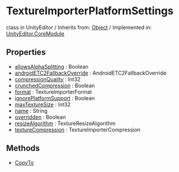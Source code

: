 # TextureImporterPlatformSettings
class in UnityEditor
 / Inherits from: <a href="https://docs.unity3d.com/6000.1/Documentation/ScriptReference/Object.html">Object</a> / Implemented in: <a href="https://docs.unity3d.com/6000.1/Documentation/ScriptReference/UnityEditor.CoreModule.html">UnityEditor.CoreModule</a>

## Properties
- <a href="https://docs.unity3d.com/6000.1/Documentation/ScriptReference/TextureImporterPlatformSettings-allowsAlphaSplitting.html">allowsAlphaSplitting</a> : Boolean
- <a href="https://docs.unity3d.com/6000.1/Documentation/ScriptReference/TextureImporterPlatformSettings-androidETC2FallbackOverride.html">androidETC2FallbackOverride</a> : AndroidETC2FallbackOverride
- <a href="https://docs.unity3d.com/6000.1/Documentation/ScriptReference/TextureImporterPlatformSettings-compressionQuality.html">compressionQuality</a> : Int32
- <a href="https://docs.unity3d.com/6000.1/Documentation/ScriptReference/TextureImporterPlatformSettings-crunchedCompression.html">crunchedCompression</a> : Boolean
- <a href="https://docs.unity3d.com/6000.1/Documentation/ScriptReference/TextureImporterPlatformSettings-format.html">format</a> : TextureImporterFormat
- <a href="https://docs.unity3d.com/6000.1/Documentation/ScriptReference/TextureImporterPlatformSettings-ignorePlatformSupport.html">ignorePlatformSupport</a> : Boolean
- <a href="https://docs.unity3d.com/6000.1/Documentation/ScriptReference/TextureImporterPlatformSettings-maxTextureSize.html">maxTextureSize</a> : Int32
- <a href="https://docs.unity3d.com/6000.1/Documentation/ScriptReference/TextureImporterPlatformSettings-name.html">name</a> : String
- <a href="https://docs.unity3d.com/6000.1/Documentation/ScriptReference/TextureImporterPlatformSettings-overridden.html">overridden</a> : Boolean
- <a href="https://docs.unity3d.com/6000.1/Documentation/ScriptReference/TextureImporterPlatformSettings-resizeAlgorithm.html">resizeAlgorithm</a> : TextureResizeAlgorithm
- <a href="https://docs.unity3d.com/6000.1/Documentation/ScriptReference/TextureImporterPlatformSettings-textureCompression.html">textureCompression</a> : TextureImporterCompression

## Methods
- <a href="https://docs.unity3d.com/6000.1/Documentation/ScriptReference/TextureImporterPlatformSettings.CopyTo.html">CopyTo</a>
